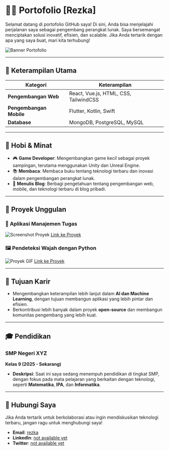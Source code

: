 # 👨‍💻 **Portofolio [Rezka]**

Selamat datang di portofolio GitHub saya! Di sini, Anda bisa menjelajahi perjalanan saya sebagai pengembang perangkat lunak. Saya bersemangat menciptakan solusi inovatif, efisien, dan scalable. Jika Anda tertarik dengan apa yang saya buat, mari kita terhubung!

![Banner Portofolio](https://github.com/Rezka-L/banner/blob/main/rezdev.png)

---

## 🔧 **Keterampilan Utama**

| **Kategori**       | **Keterampilan**                                      |
|--------------------|-------------------------------------------------------|
| **Pengembangan Web** | React, Vue.js, HTML, CSS, TailwindCSS               |
| **Pengembangan Mobile** | Flutter, Kotlin, Swift                            |
| **Database**         | MongoDB, PostgreSQL, MySQL                           |

---

## 🌟 **Hobi & Minat**

- 🎮 **Game Developer**: Mengembangkan game kecil sebagai proyek sampingan, terutama menggunakan Unity dan Unreal Engine.
- 📚 **Membaca**: Membaca buku tentang teknologi terbaru dan inovasi dalam pengembangan perangkat lunak.
- 📝 **Menulis Blog**: Berbagi pengetahuan tentang pengembangan web, mobile, dan teknologi terbaru di blog pribadi.

---

## 🌟 **Proyek Unggulan**

### 📱 **Aplikasi Manajemen Tugas**
![Screenshot Proyek](https://via.placeholder.com/600x400.png?text=Project+1)
[Link ke Proyek](https://github.com/yourusername/todolist-app)

### 🖼️ **Pendeteksi Wajah dengan Python**
![Proyek GIF](https://media.giphy.com/media/3o7qE6o2S6HChX0IOY/giphy.gif)
[Link ke Proyek](https://github.com/yourusername/face-detection)

---

## 🎯 **Tujuan Karir**

- Mengembangkan keterampilan lebih lanjut dalam **AI dan Machine Learning**, dengan tujuan membangun aplikasi yang lebih pintar dan efisien.
- Berkontribusi lebih banyak dalam proyek **open-source** dan membangun komunitas pengembang yang lebih kuat.

---

## 🎓 **Pendidikan**

### **SMP Negeri XYZ**  
**Kelas 9 (2025 - Sekarang)**

- **Deskripsi**: Saat ini saya sedang menempuh pendidikan di tingkat SMP, dengan fokus pada mata pelajaran yang berkaitan dengan teknologi, seperti **Matematika**, **IPA**, dan **Informatika**.

---

## 💬 **Hubungi Saya**

Jika Anda tertarik untuk berkolaborasi atau ingin mendiskusikan teknologi terbaru, jangan ragu untuk menghubungi saya!

- **Email**: [rezka](rezkaaaa77@gmail.com)
- **LinkedIn**: [not available yet](-)
- **Twitter**: [not available yet](-)
